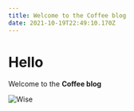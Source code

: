 ```yaml
---
title: Welcome to the Coffee blog
date: 2021-10-19T22:49:10.170Z
---
```

# Hello

Welcome to the **Coffee blog** 



![Wise](/img/capture.png "Wise")